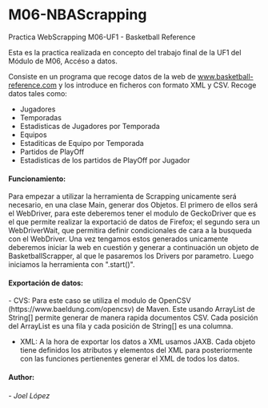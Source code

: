 # M06-NBAScrapping
Practica WebScrapping M06-UF1 - Basketball Reference

Esta es la practica realizada en concepto del trabajo final de la UF1 del Módulo de M06, Accéso a datos.

Consiste en un programa que recoge datos de la web de www.basketball-reference.com y los introduce en  ficheros con
formato XML y CSV.
Recoge datos tales como:
  - Jugadores
  - Temporadas
  - Estadisticas de Jugadores por Temporada
  - Equipos
  - Estaditicas de Equipo por Temporada
  - Partidos de PlayOff
  - Estadisticas de los partidos de PlayOff por Jugador

<h4>Funcionamiento:</h4>

Para empezar a utilizar la herramienta de Scrapping unicamente será necesario, en una clase Main, generar dos Objetos.
El primero de ellos será el WebDriver, para este deberemos tener el modulo de GeckoDriver que es el que permite realizar la exportació de datos de Firefox; el segundo sera un WebDriverWait, que permitira definir condicionales de cara a la busqueda con el WebDriver.
Una vez tengamos estos generados unicamente deberemos iniciar la web en cuestión y generar a continuación un objeto de BasketballScrapper, al que le pasaremos los Drivers por parametro. Luego iniciamos la herramienta con ".start()".

<h4>Exportación de datos:</h4>
  - CVS:  Para este caso se utiliza el modulo de OpenCSV (https://www.baeldung.com/opencsv) de Maven. Este usando ArrayList de String[] permite generar de manera rapida documentos CSV. Cada posición del ArrayList es una fila y cada posición de String[] es una columna.
  
  - XML: A la hora de exportar los datos a XML usamos JAXB. Cada objeto tiene definidos los atributos y elementos del XML para posteriormente con las funciones pertienentes generar el XML de todos los datos.

<h4>Author:</h4>
<h6> - Joel López</h6>
